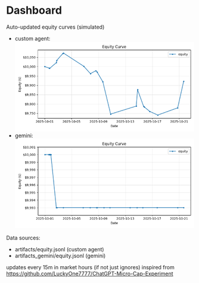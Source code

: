 # Dashboard

Auto-updated equity curves (simulated)

- custom agent: ![Equity Curve](artifacts/equity.png?v=ee495e6)
- gemini: ![Equity Curve (Gemini)](artifacts_gemini/equity.png?v=ee495e6)

Data sources:
- artifacts/equity.jsonl (custom agent)
- artifacts_gemini/equity.jsonl (gemini)

updates every 15m in market hours (if not just ignores)
inspired from https://github.com/LuckyOne7777/ChatGPT-Micro-Cap-Experiment